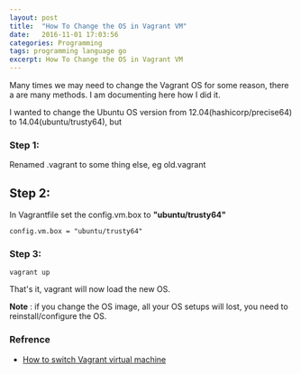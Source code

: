 ```yaml
---
layout: post
title:  "How To Change the OS in Vagrant VM"
date:   2016-11-01 17:03:56
categories: Programming
tags: programming language go
excerpt: How To Change the OS in Vagrant VM
---
```


Many times we may need to change the Vagrant OS for some reason, there a are many methods. I am documenting here how I did it.

I wanted to change the Ubuntu OS version from 12.04(hashicorp/precise64) to 14.04(ubuntu/trusty64), but

### Step 1:

Renamed .vagrant to some thing else, eg old.vagrant

## Step 2:

In Vagrantfile set the config.vm.box to **"ubuntu/trusty64"**

```
config.vm.box = "ubuntu/trusty64"
```
### Step 3:

```
vagrant up
```

That's it, vagrant will now load the new OS.

**Note** : if you change the OS image, all your OS setups will lost, you need to reinstall/configure the OS.

### Refrence

* [How to switch Vagrant virtual machine](http://stackoverflow.com/questions/19104830/how-to-switch-vagrant-virtual-machine)
